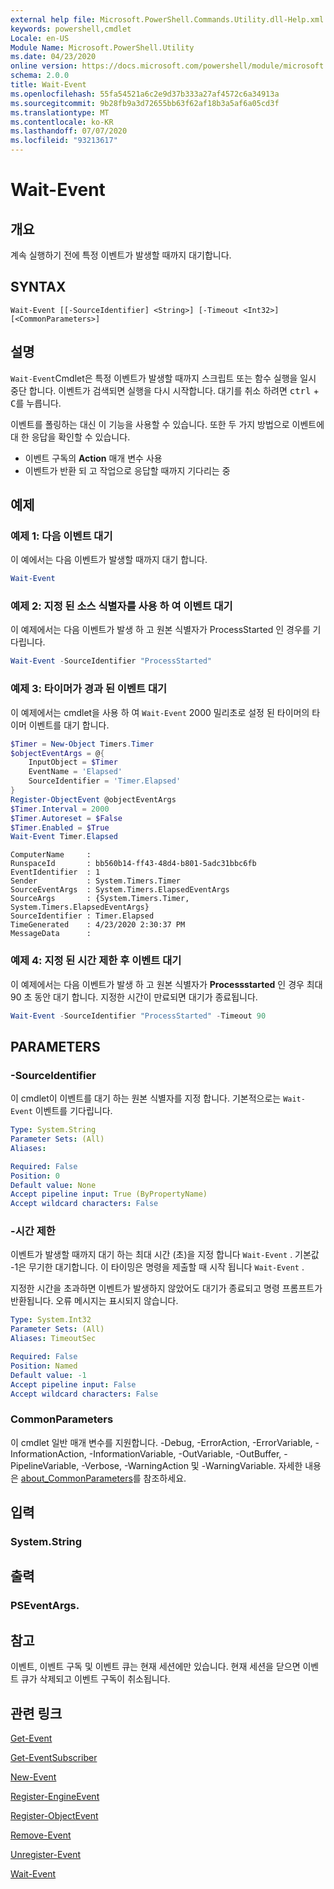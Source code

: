 ```yaml
---
external help file: Microsoft.PowerShell.Commands.Utility.dll-Help.xml
keywords: powershell,cmdlet
Locale: en-US
Module Name: Microsoft.PowerShell.Utility
ms.date: 04/23/2020
online version: https://docs.microsoft.com/powershell/module/microsoft.powershell.utility/wait-event?view=powershell-5.1&WT.mc_id=ps-gethelp
schema: 2.0.0
title: Wait-Event
ms.openlocfilehash: 55fa54521a6c2e9d37b333a27af4572c6a34913a
ms.sourcegitcommit: 9b28fb9a3d72655bb63f62af18b3a5af6a05cd3f
ms.translationtype: MT
ms.contentlocale: ko-KR
ms.lasthandoff: 07/07/2020
ms.locfileid: "93213617"
---
```

# Wait-Event

## 개요
계속 실행하기 전에 특정 이벤트가 발생할 때까지 대기합니다.

## SYNTAX

```
Wait-Event [[-SourceIdentifier] <String>] [-Timeout <Int32>] [<CommonParameters>]
```

## 설명

`Wait-Event`Cmdlet은 특정 이벤트가 발생할 때까지 스크립트 또는 함수 실행을 일시 중단 합니다. 이벤트가 검색되면 실행을 다시 시작합니다. 대기를 취소 하려면 <kbd>ctrl</kbd> + <kbd>C</kbd>를 누릅니다.

이벤트를 폴링하는 대신 이 기능을 사용할 수 있습니다. 또한 두 가지 방법으로 이벤트에 대 한 응답을 확인할 수 있습니다.

- 이벤트 구독의 **Action** 매개 변수 사용
- 이벤트가 반환 되 고 작업으로 응답할 때까지 기다리는 중

## 예제

### 예제 1: 다음 이벤트 대기

이 예에서는 다음 이벤트가 발생할 때까지 대기 합니다.

```powershell
Wait-Event
```

### 예제 2: 지정 된 소스 식별자를 사용 하 여 이벤트 대기

이 예제에서는 다음 이벤트가 발생 하 고 원본 식별자가 ProcessStarted 인 경우를 기다립니다.

```powershell
Wait-Event -SourceIdentifier "ProcessStarted"
```

### 예제 3: 타이머가 경과 된 이벤트 대기

이 예제에서는 cmdlet을 사용 하 여 `Wait-Event` 2000 밀리초로 설정 된 타이머의 타이머 이벤트를 대기 합니다.

```powershell
$Timer = New-Object Timers.Timer
$objectEventArgs = @{
    InputObject = $Timer
    EventName = 'Elapsed'
    SourceIdentifier = 'Timer.Elapsed'
}
Register-ObjectEvent @objectEventArgs
$Timer.Interval = 2000
$Timer.Autoreset = $False
$Timer.Enabled = $True
Wait-Event Timer.Elapsed
```

```Output
ComputerName     :
RunspaceId       : bb560b14-ff43-48d4-b801-5adc31bbc6fb
EventIdentifier  : 1
Sender           : System.Timers.Timer
SourceEventArgs  : System.Timers.ElapsedEventArgs
SourceArgs       : {System.Timers.Timer, System.Timers.ElapsedEventArgs}
SourceIdentifier : Timer.Elapsed
TimeGenerated    : 4/23/2020 2:30:37 PM
MessageData      :
```

### 예제 4: 지정 된 시간 제한 후 이벤트 대기

이 예제에서는 다음 이벤트가 발생 하 고 원본 식별자가 **Processstarted** 인 경우 최대 90 초 동안 대기 합니다. 지정한 시간이 만료되면 대기가 종료됩니다.

```powershell
Wait-Event -SourceIdentifier "ProcessStarted" -Timeout 90
```

## PARAMETERS

### -SourceIdentifier

이 cmdlet이 이벤트를 대기 하는 원본 식별자를 지정 합니다.
기본적으로는 `Wait-Event` 이벤트를 기다립니다.

```yaml
Type: System.String
Parameter Sets: (All)
Aliases:

Required: False
Position: 0
Default value: None
Accept pipeline input: True (ByPropertyName)
Accept wildcard characters: False
```

### -시간 제한

이벤트가 발생할 때까지 대기 하는 최대 시간 (초)을 지정 합니다 `Wait-Event` . 기본값 -1은 무기한 대기합니다. 이 타이밍은 명령을 제출할 때 시작 됩니다 `Wait-Event` .

지정한 시간을 초과하면 이벤트가 발생하지 않았어도 대기가 종료되고 명령 프롬프트가 반환됩니다. 오류 메시지는 표시되지 않습니다.

```yaml
Type: System.Int32
Parameter Sets: (All)
Aliases: TimeoutSec

Required: False
Position: Named
Default value: -1
Accept pipeline input: False
Accept wildcard characters: False
```

### CommonParameters

이 cmdlet 일반 매개 변수를 지원합니다. -Debug, -ErrorAction, -ErrorVariable, -InformationAction, -InformationVariable, -OutVariable, -OutBuffer, -PipelineVariable, -Verbose, -WarningAction 및 -WarningVariable. 자세한 내용은 [about_CommonParameters](https://go.microsoft.com/fwlink/?LinkID=113216)를 참조하세요.

## 입력

### System.String

## 출력

### PSEventArgs.

## 참고

이벤트, 이벤트 구독 및 이벤트 큐는 현재 세션에만 있습니다. 현재 세션을 닫으면 이벤트 큐가 삭제되고 이벤트 구독이 취소됩니다.

## 관련 링크

[Get-Event](Get-Event.md)

[Get-EventSubscriber](Get-EventSubscriber.md)

[New-Event](New-Event.md)

[Register-EngineEvent](Register-EngineEvent.md)

[Register-ObjectEvent](Register-ObjectEvent.md)

[Remove-Event](Remove-Event.md)

[Unregister-Event](Unregister-Event.md)

[Wait-Event](Wait-Event.md)
